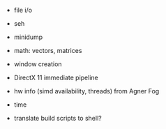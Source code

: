 - file i/o

- seh
- minidump

- math: vectors, matrices

- window creation
- DirectX 11 immediate pipeline

- hw info (simd availability, threads) from Agner Fog

- time



- translate build scripts to shell?

